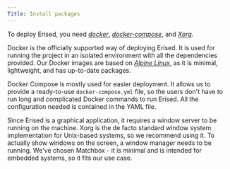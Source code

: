 ```yaml
---
Title: Install packages
---
```

To deploy Erised, you need [*docker*](https://www.docker.com), [*docker-compose*](https://docs.docker.com/compose/), and [*Xorg*](https://www.x.org).

Docker is the officially supported way of deploying Erised. It is used for running the project in an isolated environment with all the dependencies provided. Our Docker images are based on [*Alpine Linux*](https://alpinelinux.org), as it is minimal, lightweight, and has up-to-date packages.

Docker Compose is mostly used for easier deployment. It allows us to provide a ready-to-use `docker-compose.yml` file, so the users don't have to run long and complicated Docker commands to run Erised. All the configuration needed is contained in the YAML file.

Since Erised is a graphical application, it requires a window server to be running on the machine. Xorg is the de facto standard window system implementation for Unix-based systems, so we recommend using it. To actually show windows on the screen, a window manager needs to be running. We've chosen Matchbox - it is minimal and is intended for embedded systems, so it fits our use case.
